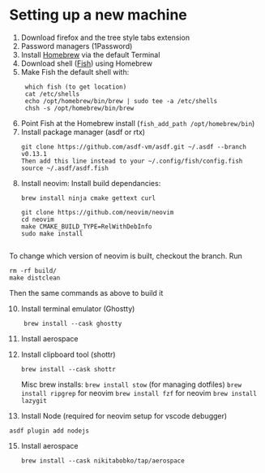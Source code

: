 # Setting up a new machine 

1. Download firefox and the tree style tabs extension
2. Password managers (1Password)
3. Install [Homebrew](https://brew.sh/) via the default Terminal 
4. Download shell ([Fish](https://fishshell.com/)) using Homebrew
5. Make Fish the default shell with:
   ```
    which fish (to get location)
    cat /etc/shells
    echo /opt/homebrew/bin/brew | sudo tee -a /etc/shells
    chsh -s /opt/homebrew/bin/brew
   ```
7. Point Fish at the Homebrew install (`fish_add_path /opt/homebrew/bin`)
8. Install package manager (asdf or rtx)
    ```
    git clone https://github.com/asdf-vm/asdf.git ~/.asdf --branch v0.13.1
    Then add this line instead to your ~/.config/fish/config.fish
    source ~/.asdf/asdf.fish
    ```
9. Install neovim:
 Install build dependancies:
    ```
    brew install ninja cmake gettext curl

    ```
    ```
    git clone https://github.com/neovim/neovim
    cd neovim
    make CMAKE_BUILD_TYPE=RelWithDebInfo
    sudo make install
```
```

To change which version of neovim is built, checkout the branch. Run

```
rm -rf build/
make distclean
```
Then the same commands as above to build it 

10. Install terminal emulator (Ghostty)

```
    brew install --cask ghostty
```
11. Install aerospace 
12. Install clipboard tool (shottr)
    ```
    brew install --cask shottr
    ```

    Misc brew installs:
    `brew install stow` (for managing dotfiles)
    `brew install ripgrep` for neovim
    `brew install fzf` for neovim
    `brew install lazygit`

14. Install Node (required for neovim setup for vscode debugger)
```
asdf plugin add nodejs
```

15. Install aerospace
    ```
    brew install --cask nikitabobko/tap/aerospace
    ```
